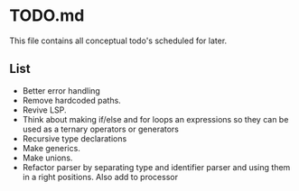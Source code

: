 # TODO.md

This file contains all conceptual todo's scheduled for later.

## List

- Better error handling
- Remove hardcoded paths.
- Revive LSP.
- Think about making if/else and for loops an expressions so they can be used as a ternary operators or generators
- Recursive type declarations
- Make generics.
- Make unions.
- Refactor parser by separating type and identifier parser and using them in a right positions. Also add to processor